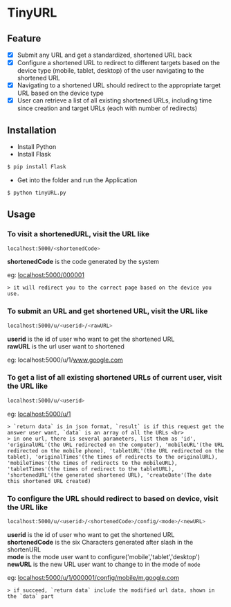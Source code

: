 # TinyURL

## Feature

- [x] Submit any URL and get a standardized, shortened URL back
- [x] Configure a shortened URL to redirect to different targets based on the device type (mobile, tablet, desktop) of the user navigating to the shortened URL
- [x] Navigating to a shortened URL should redirect to the appropriate target URL based on the device type
- [x] User can retrieve a list of all existing shortened URLs, including time since creation and target URLs (each with number of redirects)

## Installation

- Install Python
- Install Flask 
```bash
$ pip install Flask
```
- Get into the folder and run the Application
```bash
$ python tinyURL.py
```

## Usage

### To visit a shortenedURL, visit the URL like
```bash
localhost:5000/<shortenedCode>
```
**shortenedCode** is the code generated by the system<br>

eg: [localhost:5000/000001](http://localhost:5000/000001)

	> it will redirect you to the correct page based on the device you use.



### To submit an URL and get shortened URL, visit the URL like
```bash
localhost:5000/u/<userid>/<rawURL>
```
**userid** is the id of user who want to get the shortened URL<br>
**rawURL** is the url user want to shortened<br>

eg: localhost:5000/u/1/www.google.com




### To get a list of all existing shortened URLs of current user, visit the URL like
```bash
localhost:5000/u/<userid>
```
eg: [localhost:5000/u/1](http://localhost:5000/u/1)

    > `return data` is in json format, `result` is if this request get the answer user want, `data` is an array of all the URLs <br>
    > in one url, there is several parameters, list them as 'id', 'originalURL'(the URL redirected on the computer), 'mobileURL'(the URL redirected on the mobile phone), 'tabletURL'(the URL redirected on the tablet), 'originalTimes'(the times of redirects to the originalURL), 'mobileTimes'(the times of redirects to the mobileURL), 'tabletTimes'(the times of redirect to the tabletURL), 'shortenedURL'(the generated shortened URL), 'createDate'(The date this shortened URL created)




### To configure the URL should redirect to based on device, visit the URL like 
```bash
localhost:5000/u/<userid>/<shortenedCode>/config/<mode>/<newURL>
```
**userid** is the id of user who want to get the shortened URL<br>
**shortenedCode** is the six Characters generated after slash in the shortenURL<br>
**mode** is the mode user want to configure('mobile','tablet','desktop')<br>
**newURL** is the new URL user want to change to in the mode of `mode`<br>

eg: [localhost:5000/u/1/000001/config/mobile/m.google.com](http://localhost:5000/u/1/000001/config/mobile/m.google.com)

	> if succeed, `return data` include the modified url data, shown in the `data` part
